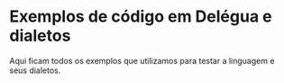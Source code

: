 # Exemplos de código em Delégua e dialetos

Aqui ficam todos os exemplos que utilizamos para testar a linguagem e seus dialetos.
